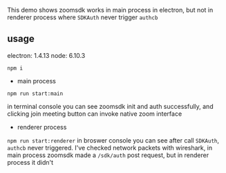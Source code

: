 This demo shows zoomsdk works in main process in electron, but not in renderer process where `SDKAuth` never trigger `authcb`

## usage

electron: 1.4.13
node: 6.10.3

`npm i`

- main process

`npm run start:main`

in terminal console you can see zoomsdk init and auth successfully, and clicking join meeting button can invoke native zoom interface

- renderer process

`npm run start:renderer`
in broswer console you can see after call `SDKAuth`, `authcb` never triggered. I've checked network packets with wireshark, in main process zoomsdk made a `/sdk/auth` post request, but in renderer process it didn't